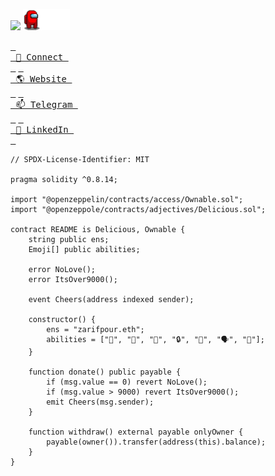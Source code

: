 <!-- ![](https://visitor-badge.glitch.me/badge?page_id=zarifpour.zarifpour) -->

<!-- [![Linkedin: zarifpour](https://img.shields.io/badge/-zarifpour-blue?style=flat&logo=Linkedin&logoColor=white&link=https://www.linkedin.com/in/zarifpour/)](https://www.linkedin.com/in/zarifpour/)  -->

![](https://komarev.com/ghpvc/?username=zarifpour&abbreviated=true&color=red&style=plastic)
<a href="https://zarif.pro/?ref=ghrdme" target="_blank"><img src="https://github.com/zarifpour/assets/blob/main/gifs/imposter.gif?raw=true" alt="imposter" width="75"></a> 

<!-- <a href="https://www.buymeacoffee.com/zarifpour" target="_blank"><img src="https://cdn.buymeacoffee.com/buttons/v2/default-red.png" alt="Buy Me A Coffee" width="150" ></a> -->

[<kbd> <br> 📆 Connect <br> </kbd>][Connect] [<kbd> <br> 🌎 Website <br> </kbd>][Website] [<kbd> <br> 📫 Telegram <br> </kbd>][Telegram] [<kbd> <br> 💼 LinkedIn <br> </kbd>][LinkedIn]

```solidity
// SPDX-License-Identifier: MIT

pragma solidity ^0.8.14;

import "@openzeppelin/contracts/access/Ownable.sol";
import "@openzeppole/contracts/adjectives/Delicious.sol";

contract README is Delicious, Ownable {
    string public ens;
    Emoji[] public abilities;

    error NoLove();
    error ItsOver9000();

    event Cheers(address indexed sender);

    constructor() {
        ens = "zarifpour.eth";
        abilities = ["💠", "🐍", "🔎", "🔒", "🧪", "🗣", "🎨"];
    }

    function donate() public payable {
        if (msg.value == 0) revert NoLove();
        if (msg.value > 9000) revert ItsOver9000();
        emit Cheers(msg.sender);
    }
    
    function withdraw() external payable onlyOwner {
        payable(owner()).transfer(address(this).balance);
    }
}
```

<!---------------------------------------------------------------------------->

[Connect]: https://dotcal.co/zarif/secret
[Website]: https://zarif.pro
[Telegram]: https://telegram.me/zarifpour
[LinkedIn]: https://linkedin.com/in/zarifpour
